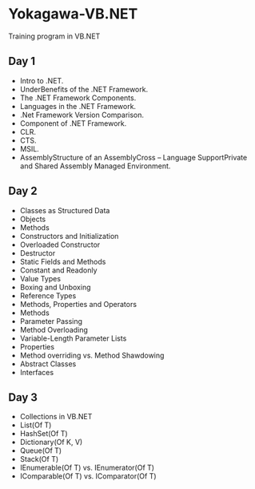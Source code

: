 # Yokagawa-VB.NET
Training program in VB.NET

## Day 1
- Intro to .NET.
- UnderBenefits of the .NET Framework.
- The .NET Framework Components.
- Languages in the .NET Framework.
- .Net Framework Version Comparison.
- Component of .NET Framework.
- CLR.
- CTS.
- MSIL.
- AssemblyStructure of an AssemblyCross – Language SupportPrivate and Shared Assembly Managed Environment.
## Day 2
- Classes as Structured Data
- Objects
- Methods
- Constructors and Initialization
- Overloaded Constructor
- Destructor
- Static Fields and Methods
- Constant and Readonly
- Value Types
- Boxing and Unboxing
- Reference Types 
- Methods, Properties and Operators
- Methods
- Parameter Passing
- Method Overloading
- Variable-Length Parameter Lists
- Properties
- Method overriding vs. Method Shawdowing
- Abstract Classes
- Interfaces
## Day 3
- Collections in VB.NET
- List(Of T)
- HashSet(Of T)
- Dictionary(Of K, V)
- Queue(Of T)
- Stack(Of T)
- IEnumerable(Of T) vs. IEnumerator(Of T)
- IComparable(Of T) vs. IComparator(Of T)
